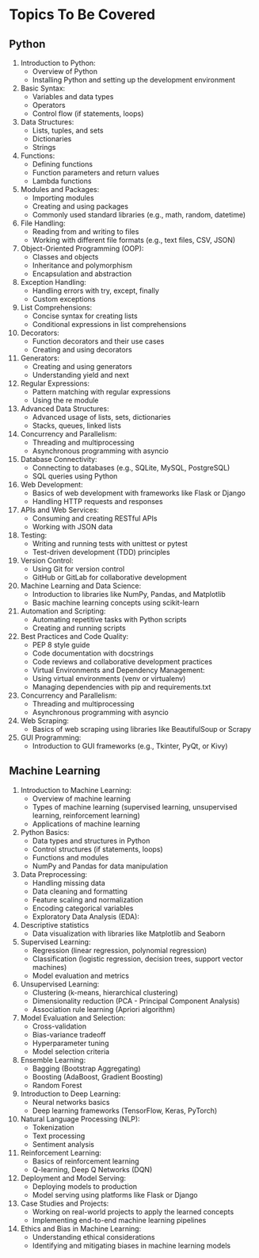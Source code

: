 # Topics To Be Covered
## Python
1. Introduction to Python:
   - Overview of Python
   - Installing Python and setting up the development environment
2. Basic Syntax:
   - Variables and data types
   - Operators
   - Control flow (if statements, loops)
3. Data Structures:
   - Lists, tuples, and sets
   - Dictionaries
   - Strings
4. Functions:
   - Defining functions
   - Function parameters and return values
   - Lambda functions
5. Modules and Packages:
   - Importing modules
   - Creating and using packages
   - Commonly used standard libraries (e.g., math, random, datetime)
6. File Handling:
   - Reading from and writing to files
   - Working with different file formats (e.g., text files, CSV, JSON)
7. Object-Oriented Programming (OOP):
   - Classes and objects
   - Inheritance and polymorphism
   - Encapsulation and abstraction
8. Exception Handling:
   - Handling errors with try, except, finally
   - Custom exceptions
9. List Comprehensions:
   - Concise syntax for creating lists
   - Conditional expressions in list comprehensions
10. Decorators:
    - Function decorators and their use cases
    - Creating and using decorators
11. Generators:
    - Creating and using generators
    - Understanding yield and next
12. Regular Expressions:
    - Pattern matching with regular expressions
    - Using the re module
13. Advanced Data Structures:
    - Advanced usage of lists, sets, dictionaries
    - Stacks, queues, linked lists
14. Concurrency and Parallelism:
    - Threading and multiprocessing
    - Asynchronous programming with asyncio
15. Database Connectivity:
    - Connecting to databases (e.g., SQLite, MySQL, PostgreSQL)
    - SQL queries using Python
16. Web Development:
    - Basics of web development with frameworks like Flask or Django
    - Handling HTTP requests and responses
17. APIs and Web Services:
    - Consuming and creating RESTful APIs
    - Working with JSON data
18. Testing:
    - Writing and running tests with unittest or pytest
    - Test-driven development (TDD) principles
19. Version Control:
    - Using Git for version control
    - GitHub or GitLab for collaborative development
20. Machine Learning and Data Science:
    - Introduction to libraries like NumPy, Pandas, and Matplotlib
    - Basic machine learning concepts using scikit-learn
21. Automation and Scripting:
    - Automating repetitive tasks with Python scripts
    - Creating and running scripts
22. Best Practices and Code Quality:
    - PEP 8 style guide
    - Code documentation with docstrings
    - Code reviews and collaborative development practices
    - Virtual Environments and Dependency Management:
    - Using virtual environments (venv or virtualenv)
    - Managing dependencies with pip and requirements.txt
23. Concurrency and Parallelism:
    - Threading and multiprocessing
    - Asynchronous programming with asyncio
24. Web Scraping:
    - Basics of web scraping using libraries like BeautifulSoup or Scrapy
25. GUI Programming:
    - Introduction to GUI frameworks (e.g., Tkinter, PyQt, or Kivy)
   
## Machine Learning
1. Introduction to Machine Learning:
   - Overview of machine learning
   - Types of machine learning (supervised learning, unsupervised learning, reinforcement learning)
   - Applications of machine learning
2. Python Basics:
   - Data types and structures in Python
   - Control structures (if statements, loops)
   - Functions and modules
   - NumPy and Pandas for data manipulation
3. Data Preprocessing:
   - Handling missing data
   - Data cleaning and formatting
   - Feature scaling and normalization
   - Encoding categorical variables
   - Exploratory Data Analysis (EDA):
4. Descriptive statistics
   - Data visualization with libraries like Matplotlib and Seaborn
5. Supervised Learning:
   - Regression (linear regression, polynomial regression)
   - Classification (logistic regression, decision trees, support vector machines)
   - Model evaluation and metrics
6. Unsupervised Learning:
   - Clustering (k-means, hierarchical clustering)
   - Dimensionality reduction (PCA - Principal Component Analysis)
   - Association rule learning (Apriori algorithm)
7. Model Evaluation and Selection:
   - Cross-validation
   - Bias-variance tradeoff
   - Hyperparameter tuning
   - Model selection criteria
8. Ensemble Learning:
   - Bagging (Bootstrap Aggregating)
   - Boosting (AdaBoost, Gradient Boosting)
   - Random Forest
9. Introduction to Deep Learning:
    - Neural networks basics
    - Deep learning frameworks (TensorFlow, Keras, PyTorch)
10. Natural Language Processing (NLP):
    - Tokenization
    - Text processing
    - Sentiment analysis
11. Reinforcement Learning:
    - Basics of reinforcement learning
    - Q-learning, Deep Q Networks (DQN)
12. Deployment and Model Serving:
    - Deploying models to production
    - Model serving using platforms like Flask or Django
14. Case Studies and Projects:
    - Working on real-world projects to apply the learned concepts
    - Implementing end-to-end machine learning pipelines
15. Ethics and Bias in Machine Learning:
    - Understanding ethical considerations
    - Identifying and mitigating biases in machine learning models
